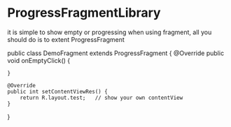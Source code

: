 # ProgressFragmentLibrary

it is simple to show empty or progressing when using fragment, all you should do is to extent ProgressFragment

public class DemoFragment extends ProgressFragment {
  	@Override
  	public void onEmptyClick() {
  		
  	}
  
  	@Override
  	public int setContentViewRes() {
  		return R.layout.test;   // show your own contentView
  	}
}
